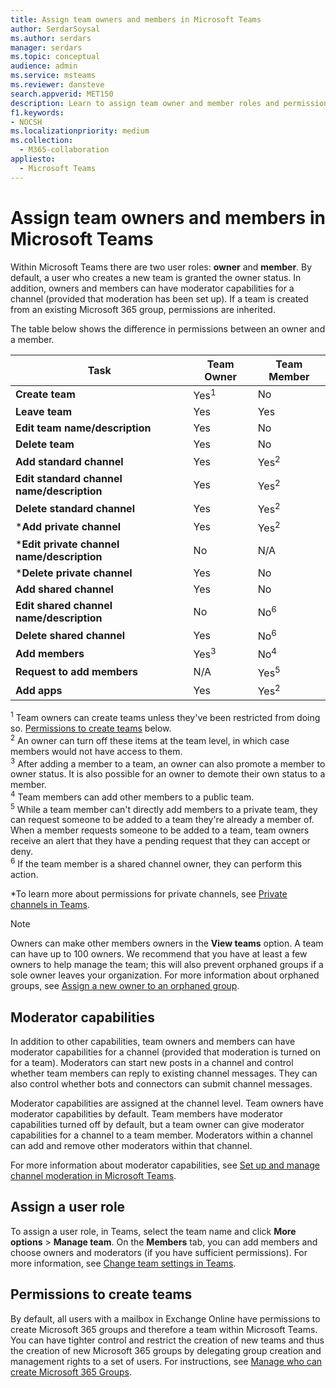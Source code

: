 ```yaml
---
title: Assign team owners and members in Microsoft Teams
author: SerdarSoysal
ms.author: serdars
manager: serdars
ms.topic: conceptual
audience: admin
ms.service: msteams
ms.reviewer: dansteve
search.appverid: MET150
description: Learn to assign team owner and member roles and permissions in Microsoft Teams including permissions to create teams.
f1.keywords:
- NOCSH
ms.localizationpriority: medium
ms.collection: 
  - M365-collaboration
appliesto: 
  - Microsoft Teams
---
```


# Assign team owners and members in Microsoft Teams

Within Microsoft Teams there are two user roles: **owner** and **member**. By default, a user who creates a new team is granted the owner status. In addition, owners and members can have moderator capabilities for a channel (provided that moderation has been set up). If a team is created from an existing Microsoft 365 group, permissions are inherited.

The table below shows the difference in permissions between an owner and a member.


|    Task                               | Team Owner | Team Member |
|-----------------------------------|------------|-------------|
|          **Create team**          |    Yes<sup>1</sup>     |     No      |
|          **Leave team**           |    Yes     |     Yes     |
|  **Edit team name/description**   |    Yes     |     No      |
|          **Delete team**          |    Yes     |     No      |
|          **Add standard channel**          |    Yes     |    Yes<sup>2</sup>|
| **Edit standard channel name/description** |    Yes     |    Yes<sup>2</sup>|
|        **Delete standard channel**         |    Yes     |    Yes<sup>2</sup>|
|          ***Add private channel**          |    Yes     |    Yes<sup>2</sup>|
| ***Edit private channel name/description** |    No     |    N/A|
|        ***Delete private channel**         |    Yes     |    No|
|          **Add shared channel**          |    Yes     |    No|
| **Edit shared channel name/description** |    No     |    No<sup>6</sup>|
|        **Delete shared channel**         |    Yes     |    No<sup>6</sup>|
|          **Add members**          |  Yes<sup>3</sup>   |     No<sup>4</sup>    |
|          **Request to add members**          |  N/A   |     Yes<sup>5</sup>     |
|           **Add apps**            |    Yes     |    Yes<sup>2</sup>|

<sup>1</sup> Team owners can create teams unless they've been restricted from doing so. [Permissions to create teams](#permissions-to-create-teams) below.<br>
<sup>2</sup> An owner can turn off these items at the team level, in which case members would not have access to them.<br>
<sup>3</sup> After adding a member to a team, an owner can also promote a member to owner status. It is also possible for an owner to demote their own status to a member.<br>
<sup>4</sup> Team members can add other members to a public team.<br>
<sup>5</sup> While a team member can't directly add members to a private team, they can request someone to be added to a team they're already a member of. When a member requests someone to be added to a team, team owners receive an alert that they have a pending request that they can accept or deny.<br>
<sup>6</sup> If the team member is a shared channel owner, they can perform this action.

*To learn more about permissions for private channels, see [Private channels in Teams](private-channels.md).

> [!NOTE]
> Owners can make other members owners in the **View teams** option. A team can have up to 100 owners. We recommend that you have at least a few owners to help manage the team; this will also prevent orphaned groups if a sole owner leaves your organization. For more information about orphaned groups, see [Assign a new owner to an orphaned group](https://support.office.com/article/Assign-a-new-owner-to-an-orphaned-group-86bb3db6-8857-45d1-95c8-f6d540e45732).

## Moderator capabilities

In addition to other capabilities, team owners and members can have moderator capabilities for a channel (provided that moderation is turned on for a team). Moderators can start new posts in a channel and control whether team members can reply to existing channel messages. They can also control whether bots and connectors can submit channel messages.

Moderator capabilities are assigned at the channel level. Team owners have moderator capabilities by default. Team members have moderator capabilities turned off by default, but a team owner can give moderator capabilities for a channel to a team member. Moderators within a channel can add and remove other moderators within that channel.

For more information about moderator capabilities, see [Set up and manage channel moderation in Microsoft Teams](manage-channel-moderation-in-teams.md).

## Assign a user role

To assign a user role, in Teams, select the team name and click **More options** > **Manage team**. On the **Members** tab, you can add members and choose owners and moderators (if you have sufficient permissions). For more information, see [Change team settings in Teams](https://support.office.com/article/ce053b04-1b8e-4796-baa8-90dc427b3acc).

## Permissions to create teams

By default, all users with a mailbox in Exchange Online have permissions to create Microsoft 365 groups and therefore a team within Microsoft Teams. You can have tighter control and restrict the creation of new teams and thus the creation of new Microsoft 365 groups by delegating group creation and management rights to a set of users. For instructions, see [Manage who can create Microsoft 365 Groups](https://support.office.com/article/manage-who-can-create-office-365-groups-4c46c8cb-17d0-44b5-9776-005fced8e618).
